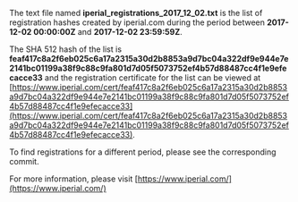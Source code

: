 The text file named **iperial_registrations_2017_12_02.txt** is the list of registration hashes created by iperial.com during the period between **2017-12-02 00:00:00Z** and **2017-12-02 23:59:59Z**.

The SHA 512 hash of the list is **feaf417c8a2f6eb025c6a17a2315a30d2b8853a9d7bc04a322df9e944e7e2141bc01199a38f9c88c9fa801d7d05f5073752ef4b57d88487cc4f1e9efecacce33** and the registration certificate for the list can be viewed at [https://www.iperial.com/cert/feaf417c8a2f6eb025c6a17a2315a30d2b8853a9d7bc04a322df9e944e7e2141bc01199a38f9c88c9fa801d7d05f5073752ef4b57d88487cc4f1e9efecacce33](https://www.iperial.com/cert/feaf417c8a2f6eb025c6a17a2315a30d2b8853a9d7bc04a322df9e944e7e2141bc01199a38f9c88c9fa801d7d05f5073752ef4b57d88487cc4f1e9efecacce33).

To find registrations for a different period, please see the corresponding commit.

For more information, please visit [https://www.iperial.com/](https://www.iperial.com/)
